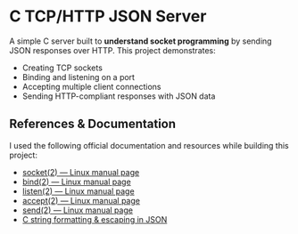 # C TCP/HTTP JSON Server

A simple C server built to **understand socket programming** by sending JSON responses over HTTP. This project demonstrates:

* Creating TCP sockets
* Binding and listening on a port
* Accepting multiple client connections
* Sending HTTP-compliant responses with JSON data

## **References & Documentation**

I used the following official documentation and resources while building this project:

* [socket(2) — Linux manual page](https://man7.org/linux/man-pages/man2/socket.2.html)
* [bind(2) — Linux manual page](https://man7.org/linux/man-pages/man2/bind.2.html)
* [listen(2) — Linux manual page](https://man7.org/linux/man-pages/man2/listen.2.html)
* [accept(2) — Linux manual page](https://man7.org/linux/man-pages/man2/accept.2.html)
* [send(2) — Linux manual page](https://man7.org/linux/man-pages/man2/send.2.html)
* [C string formatting & escaping in JSON](https://en.cppreference.com/w/c/string/byte)
